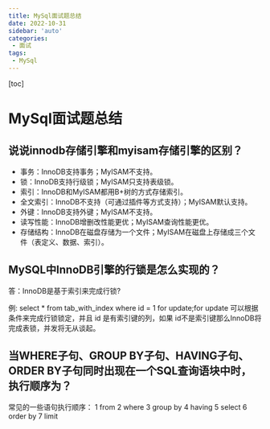 ```yaml
---
title: MySql面试题总结
date: 2022-10-31
sidebar: 'auto'
categories: 
 - 面试
tags:
 - MySql
---
```


[toc]

# MySql面试题总结

## 说说innodb存储引擎和myisam存储引擎的区别？

* 事务：InnoDB支持事务；MyISAM不支持。
* 锁：InnoDB支持行级锁；MyISAM只支持表级锁。
* 索引：InnoDB和MyISAM都用B+树的方式存储索引。
* 全文索引：InnoDB不支持（可通过插件等方式支持）；MyISAM默认支持。 
* 外键：InnoDB支持外键；MyISAM不支持。
* 读写性能：InnoDB增删改性能更优；MyISAM查询性能更优。
* 存储结构：InnoDB在磁盘存储为一个文件；MyISAM在磁盘上存储成三个文件（表定义、数据、索引）。

## MySQL中InnoDB引擎的行锁是怎么实现的？

答：InnoDB是基于索引来完成行锁?

例: select * from tab_with_index where id = 1 for update;for update 
可以根据条件来完成行锁锁定，并且 id 是有索引键的列，如果 id不是索引键那么InnoDB将完成表锁，并发将无从谈起。

## 当WHERE子句、GROUP BY子句、HAVING子句、ORDER BY子句同时出现在一个SQL查询语块中时，执行顺序为？

常见的一些语句执行顺序： 1 from 2 where 3 group by 4 having 5 select 6 order by 7 limit 